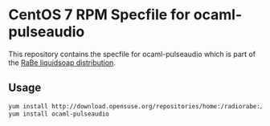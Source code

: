 # CentOS 7 RPM Specfile for ocaml-pulseaudio

This repository contains the specfile for ocaml-pulseaudio which is part of the [RaBe liquidsoap distribution](https://build.opensuse.org/project/show/home:radiorabe:liquidsoap).

## Usage

```bash
yum install http://download.opensuse.org/repositories/home:/radiorabe:/liquidsoap/CentOS_7/home:radiorabe:liquidsoap.repo
yum install ocaml-pulseaudio
```
